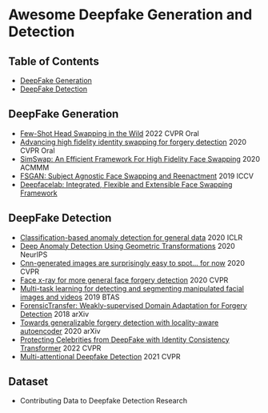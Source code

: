 # Awesome Deepfake Generation and Detection

## Table of Contents
- [DeepFake Generation](#DeepFake-Generation)
- [DeepFake Detection](#DeepFake-Detection)

## DeepFake Generation
- [Few-Shot Head Swapping in the Wild](https://arxiv.org/abs/2204.13100) 2022 CVPR Oral
- [Advancing high fidelity identity swapping for forgery detection](https://openaccess.thecvf.com/content_CVPR_2020/papers/Li_Advancing_High_Fidelity_Identity_Swapping_for_Forgery_Detection_CVPR_2020_paper.pdf) 2020 CVPR Oral
- [SimSwap: An Efficient Framework For High Fidelity Face Swapping](https://arxiv.org/abs/2106.06340) 2020 ACMMM
- [FSGAN: Subject Agnostic Face Swapping and Reenactment](https://arxiv.org/abs/1908.05932) 2019 ICCV
- [Deepfacelab: Integrated, Flexible and Extensible Face Swapping Framework](https://arxiv.org/abs/2005.05535) 
## DeepFake Detection
- [Classification-based anomaly detection for general data](https://arxiv.org/abs/2005.02359) 2020 ICLR
- [Deep Anomaly Detection Using Geometric Transformations](https://arxiv.org/abs/1805.10917) 2020 NeurIPS
- [Cnn-generated images are surprisingly easy to spot... for now](https://arxiv.org/abs/1912.11035) 2020 CVPR
- [Face x-ray for more general face forgery detection](https://arxiv.org/abs/1912.13458) 2020 CVPR
- [Multi-task learning for detecting and segmenting manipulated facial images and videos](https://arxiv.org/abs/1906.06876) 2019 BTAS
- [ForensicTransfer: Weakly-supervised Domain Adaptation for Forgery Detection](https://arxiv.org/abs/1812.02510) 2018 arXiv
- [Towards generalizable forgery detection with locality-aware autoencoder](https://arxiv.org/abs/1909.05999) 2020 arXiv
- [Protecting Celebrities from DeepFake with Identity Consistency Transformer](https://arxiv.org/abs/2203.01318) 2022 CVPR
- [Multi-attentional Deepfake Detection](https://arxiv.org/abs/2103.02406) 2021 CVPR


## Dataset
- Contributing Data to Deepfake Detection Research


